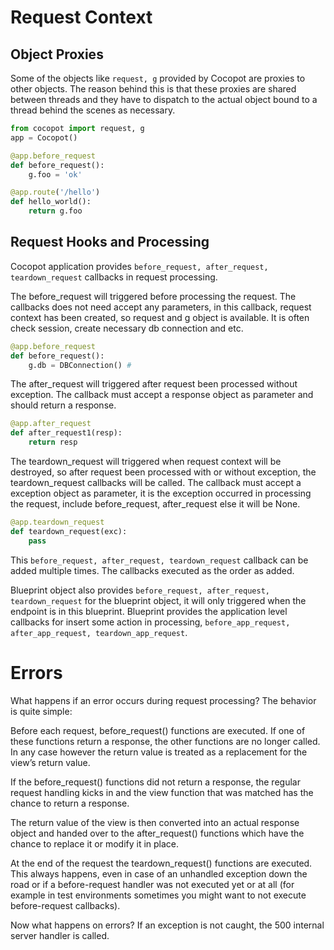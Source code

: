 # Request Context

## Object Proxies

Some of the objects like `request, g` provided by Cocopot are proxies to other objects. The reason behind this is that these proxies are shared between threads and they have to dispatch to the actual object bound to a thread behind the scenes as necessary.

```python
from cocopot import request, g
app = Cocopot()

@app.before_request
def before_request():
    g.foo = 'ok'

@app.route('/hello')
def hello_world():
    return g.foo
```

## Request Hooks and Processing

Cocopot application provides `before_request, after_request, teardown_request` callbacks in request processing.

The before_request will triggered before processing the request. The callbacks does not need accept any parameters, in this callback, request context has been created, so request and g object is available. It is often check session, create necessary db connection and etc.

```Python
@app.before_request
def before_request():
    g.db = DBConnection() #
```

The after_request will triggered after request been processed without exception. The callback must accept a response object as parameter and should return a response.

```python
@app.after_request
def after_request1(resp):
    return resp
```

The teardown_request will triggered when request context will be destroyed, so after request been processed with or without exception, the teardown_request callbacks will be called. The callback must accept a exception object as parameter, it is the exception occurred in processing the request, include before_request, after_request else it will be None.

```python
@app.teardown_request
def teardown_request(exc):
    pass
```

This `before_request, after_request, teardown_request` callback can be added multiple times. The callbacks executed as the order as added.

Blueprint object also provides `before_request, after_request, teardown_request` for the blueprint object, it will only triggered when the endpoint is in this blueprint. Blueprint provides the application level callbacks for insert some action in processing, `before_app_request, after_app_request, teardown_app_request`.

# Errors

What happens if an error occurs during request processing? The behavior is quite simple:

Before each request, before_request() functions are executed. If one of these functions return a response, the other functions are no longer called. In any case however the return value is treated as a replacement for the view’s return value.

If the before_request() functions did not return a response, the regular request handling kicks in and the view function that was matched has the chance to return a response.

The return value of the view is then converted into an actual response object and handed over to the after_request() functions which have the chance to replace it or modify it in place.

At the end of the request the teardown_request() functions are executed. This always happens, even in case of an unhandled exception down the road or if a before-request handler was not executed yet or at all (for example in test environments sometimes you might want to not execute before-request callbacks).


Now what happens on errors? If an exception is not caught, the 500 internal server handler is called.
